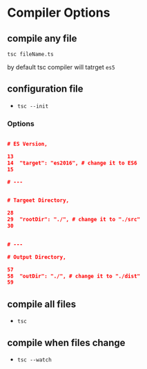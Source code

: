 # Compiler Options

## compile any file

`tsc fileName.ts`

by default tsc compiler will tatrget `es5` 

## configuration file

* `tsc --init`


### Options


```json

# ES Version,

13
14  "target": "es2016", # change it to ES6
15

# ---


# Targeet Directory,

28
29  "rootDir": "./", # change it to "./src"
30


# ---

# Output Directory,

57
58  "outDir": "./", # change it to "./dist"
59
```


## compile all files

* `tsc`

## compile when files change

* `tsc --watch`